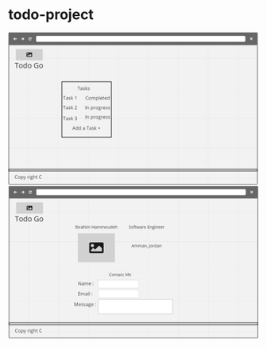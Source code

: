 # todo-project

![wireframe index photo](images/Miro2.png)
![wireframe about photo](images/Miro3.png)
